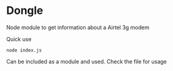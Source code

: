 # Dongle
Node module to get information about a Airtel 3g modem

Quick use 

    node index.js


Can be included as a module and used. Check the file for usage